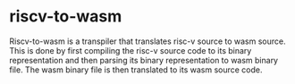 # riscv-to-wasm

Riscv-to-wasm is a transpiler that translates risc-v source to wasm source. This is done by first compiling the risc-v source code to its binary representation
and then parsing its binary representation to wasm binary file. The wasm binary file is then translated to its wasm source code.
